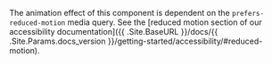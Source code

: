 The animation effect of this component is dependent on the `prefers-reduced-motion` media query. See the [reduced motion section of our accessibility documentation]({{ .Site.BaseURL }}/docs/{{ .Site.Params.docs_version }}/getting-started/accessibility/#reduced-motion).
